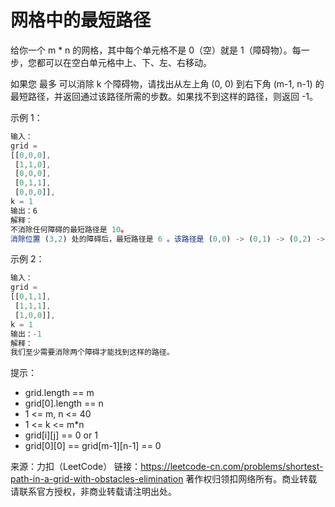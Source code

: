 # 网格中的最短路径

给你一个 m * n 的网格，其中每个单元格不是 0（空）就是 1（障碍物）。每一步，您都可以在空白单元格中上、下、左、右移动。

如果您 最多 可以消除 k 个障碍物，请找出从左上角 (0, 0) 到右下角 (m-1, n-1) 的最短路径，并返回通过该路径所需的步数。如果找不到这样的路径，则返回 -1。

示例 1：

``` javascript
输入：
grid =
[[0,0,0],
 [1,1,0],
 [0,0,0],
 [0,1,1],
 [0,0,0]],
k = 1
输出：6
解释：
不消除任何障碍的最短路径是 10。
消除位置 (3,2) 处的障碍后，最短路径是 6 。该路径是 (0,0) -> (0,1) -> (0,2) -> (1,2) -> (2,2) -> (3,2) -> (4,2).
```

示例 2：

``` javascript
输入：
grid =
[[0,1,1],
 [1,1,1],
 [1,0,0]],
k = 1
输出：-1
解释：
我们至少需要消除两个障碍才能找到这样的路径。
```

提示：

- grid.length == m
- grid[0].length == n
- 1 <= m, n <= 40
- 1 <= k <= m*n
- grid[i][j] == 0 or 1
- grid[0][0] == grid[m-1][n-1] == 0

来源：力扣（LeetCode）
链接：https://leetcode-cn.com/problems/shortest-path-in-a-grid-with-obstacles-elimination
著作权归领扣网络所有。商业转载请联系官方授权，非商业转载请注明出处。

